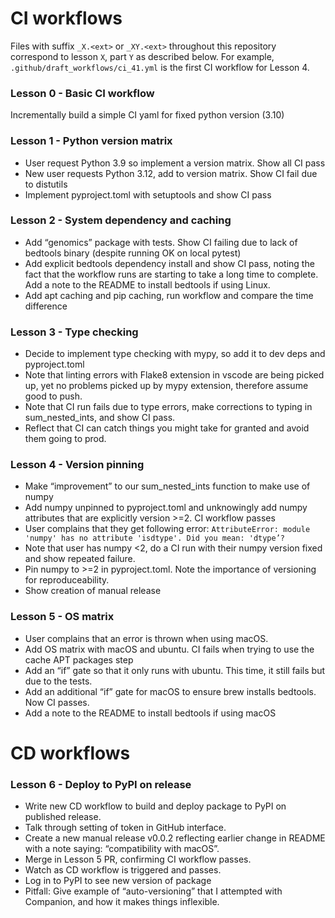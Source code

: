 # CI workflows
Files with suffix `_X.<ext>` or `_XY.<ext>` throughout this repository correspond to lesson `X`, part `Y` as described below. For example, `.github/draft_workflows/ci_41.yml` is the first CI workflow for Lesson 4.

### Lesson 0 - Basic CI workflow
Incrementally build a simple CI yaml for fixed python version (3.10)

### Lesson 1 - Python version matrix
* User request Python 3.9 so implement a version matrix. Show all CI pass
* New user requests Python 3.12, add to version matrix. Show CI fail due to distutils
* Implement pyproject.toml with setuptools and show CI pass

### Lesson 2 - System dependency and caching
* Add “genomics” package with tests. Show CI failing due to lack of bedtools binary (despite running OK on local pytest)
* Add explicit bedtools dependency install and show CI pass, noting the fact that the workflow runs are starting to take a long time to complete. Add a note to the README to install bedtools if using Linux.
* Add apt caching and pip caching, run workflow and compare the time difference

### Lesson 3 - Type checking
* Decide to implement type checking with mypy, so add it to dev deps and pyproject.toml
* Note that linting errors with Flake8 extension in vscode are being picked up, yet no problems picked up by mypy extension, therefore assume good to push.
* Note that CI run fails due to type errors, make corrections to typing in sum_nested_ints, and show CI pass.
* Reflect that CI can catch things you might take for granted and avoid them going to prod.

### Lesson 4 - Version pinning
* Make “improvement” to our sum_nested_ints function to make use of numpy
* Add numpy unpinned to pyproject.toml and unknowingly add numpy attributes that are explicitly version >=2. CI workflow passes
* User complains that they get following error: `AttributeError: module 'numpy' has no attribute 'isdtype'. Did you mean: 'dtype’?`
* Note that user has numpy <2, do a CI run with their numpy version fixed and show repeated failure.
* Pin numpy to >=2 in pyproject.toml. Note the importance of versioning for reproduceability.
* Show creation of manual release

### Lesson 5 - OS matrix
* User complains that an error is thrown when using macOS.
* Add OS matrix with macOS and ubuntu. CI fails when trying to use the cache APT packages step
* Add an “if” gate so that it only runs with ubuntu. This time, it still fails but due to the tests.
* Add an additional “if” gate for macOS to ensure brew installs bedtools. Now CI passes.
* Add a note to the README to install bedtools if using macOS

# CD workflows

### Lesson 6 - Deploy to PyPI on release
* Write new CD workflow to build and deploy package to PyPI on published release.
* Talk through setting of token in GitHub interface.
* Create a new manual release v0.0.2 reflecting earlier change in README with a note saying: “compatibility with macOS”.
* Merge in Lesson 5 PR, confirming CI workflow passes.
* Watch as CD workflow is triggered and passes.
* Log in to PyPI to see new version of package
* Pitfall: Give example of “auto-versioning” that I attempted with Companion, and how it makes things inflexible.
